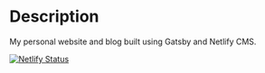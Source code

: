# Description

My personal website and blog built using Gatsby and Netlify CMS.

[![Netlify Status](https://api.netlify.com/api/v1/badges/a28e1843-9d85-4549-a0fb-135f9bc954e4/deploy-status)](https://app.netlify.com/sites/viktorstelle/deploys)

